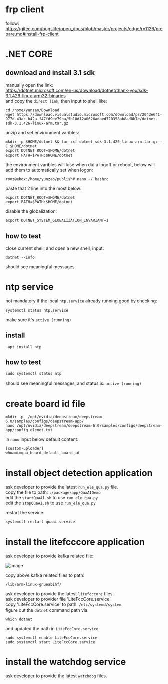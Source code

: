 # frp client    
follow:
https://gitee.com/bugslife/open_docs/blob/master/projects/edge/rv1126/prepare.md#install-frp-client

# .NET CORE
## download and install 3.1 sdk    
manually open the link:    
https://dotnet.microsoft.com/en-us/download/dotnet/thank-you/sdk-3.1.426-linux-arm32-binaries    
and copy the `direct link`, then input to shell like:
```
cd /home/yunzao/Download
wget https://download.visualstudio.microsoft.com/download/pr/2043e641-977d-43ac-b42a-f47fd9ee79ba/5b10d12a0626adaed720358ab8ad0b7e/dotnet-sdk-3.1.426-linux-arm.tar.gz
```
unzip and set environment varibles:
```
mkdir -p $HOME/dotnet && tar zxf dotnet-sdk-3.1.426-linux-arm.tar.gz -C $HOME/dotnet
export DOTNET_ROOT=$HOME/dotnet
export PATH=$PATH:$HOME/dotnet
```
the environment varibles will lose when did a logoff or reboot, below will add them to automatically set when logon:
```
root@ebox:/home/yunzao/publish# nano ~/.bashrc
```
paste that 2 line into the most below:
```
export DOTNET_ROOT=$HOME/dotnet
export PATH=$PATH:$HOME/dotnet
```
disable the globalization:
```
export DOTNET_SYSTEM_GLOBALIZATION_INVARIANT=1
```
## how to test
close current shell, and open a new shell, input:
```
dotnet --info
```
should see meaningful messages.
# ntp service
not mandatory if the local `ntp.service` already running good by checking:
```
systemctl status ntp.service
```
make sure it's `active (running)`
## install
```
 apt install ntp
```
## how to test
```
sudo systemctl status ntp
```
should see meaningful messages, and status is: `active (running)` 

# create board id file 
```
mkdir -p  /opt/nvidia/deepstream/deepstream-6.0/samples/configs/deepstream-app/
nano /opt/nvidia/deepstream/deepstream-6.0/samples/configs/deepstream-app/config_elenet.txt
```
in `nano` input below default content:
```
[custom-uploader]
whoami=qua_board_default_board_id
```
# install object detection application
ask developer to provide the latest `run_ele_qua.py` file.    
copy the file to path: `:/package/app/QuaAIDemo`    
edit the `startQuaAI.sh` to use `run_ele_qua.py`    
edit the `stopQuaAI.sh` to use `run_ele_qua.py`

restart the service:
```
systemctl restart quaai.service
```

# install the litefcccore application
ask developer to provide kafka related file:    

![image](https://github.com/shaojun/open_docs/assets/3241829/c4872612-d480-40d1-bae1-5cf9f1251c8b)

copy above kafka related files to path: 
```
/lib/arm-linux-gnueabihf/
```    
ask developer to provide the latest `litefcccore` files.      
ask developer to provider file 'LiteFccCore.service'      
copy 'LiteFccCore.service' to path: `/etc/systemd/system`   
figure out the `dotnet` command path via:
```
which dotnet
```
and updated the path in `LiteFccCore.service`
```
sudo systemctl enable LiteFccCore.service
sudo systemctl start LiteFccCore.service
```
# install the watchdog service
ask developer to provide the latest `watchdog` files.  
